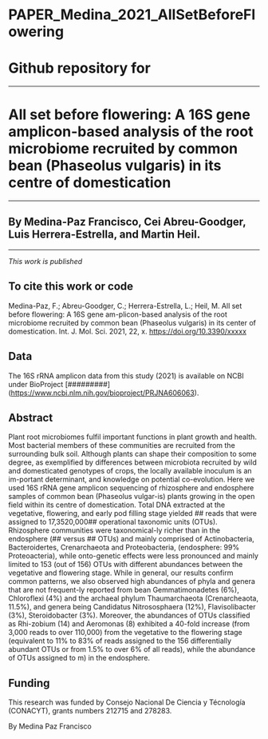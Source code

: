 # PAPER_Medina_2021_AllSetBeforeFlowering
# Github repository for
---
# All set before flowering: A 16S gene amplicon-based analysis of the root microbiome recruited by common bean (Phaseolus vulgaris) in its centre of domestication 
---
## By Medina-Paz Francisco, Cei Abreu-Goodger, Luis Herrera-Estrella, and Martin Heil.
---
*This work is published*

## To cite this work or code
Medina-Paz, F.; Abreu-Goodger, C.; Herrera-Estrella, L.; Heil, M.  All set before flowering: A 16S gene am-plicon-based analysis of the root microbiome recruited by common bean (Phaseolus vulgaris) in its center of domestication. Int. J. Mol. Sci. 2021, 22, x. https://doi.org/10.3390/xxxxx

## Data
The 16S rRNA amplicon data from this study (2021) is available on NCBI under BioProject [#########] (https://www.ncbi.nlm.nih.gov/bioproject/PRJNA606063). 

## Abstract
Plant root microbiomes fulfil important functions in plant growth and health. Most bacterial members of these communities are recruited from the surrounding bulk soil. Although plants can shape their composition to some degree, as exemplified by differences between microbiota recruited by wild and domesticated genotypes of crops,  the locally available inoculum is an im-portant determinant, and knowledge on potential co-evolution. Here we used 16S rRNA gene amplicon sequencing of rhizosphere and endosphere samples of common bean (Phaseolus vulgar-is) plants growing in the open field within its centre of domestication. Total DNA extracted at the vegetative, flowering, and early pod filling stage yielded ## reads that were assigned to 17,3520,000## operational taxonomic units (OTUs). Rhizosphere communities were taxonomical-ly richer than in the endosphere (## versus ##  OTUs) and mainly comprised of Actinobacteria, Bacteroidertes, Crenarchaeota and Proteobacteria, (endosphere: 99% Proteoacteria), while onto-genetic effects were less pronounced and mainly limited to   153 (out of 156) OTUs with different abundances between the vegetative and flowering stage. While in general, our results confirm common patterns, we also observed high abundances of phyla and genera that are not frequent-ly reported from bean Gemmatimonadetes (6%), Chloroflexi (4%) and the archaeal phylum Thaumarchaeota (Crenarcheaota, 11.5%), and genera being Candidatus Nitrososphaera (12%), Flavisolibacter (3%), Steroidobacter (3%). Moreover, the abundances of OTUs classified as Rhi-zobium (14) and Aeromonas (8) exhibited a 40-fold increase (from 3,000 reads to over 110,000) from the vegetative to the flowering stage (equivalent to 11% to 83% of reads assigned to the 156 differentially abundant OTUs or from 1.5% to over 6% of all reads), while the abundance of OTUs assigned to m) in the endosphere.

## Funding
This research was funded by Consejo Nacional De Ciencia y Técnología (CONACYT), grants numbers 212715 and 278283. 

By Medina Paz Francisco
